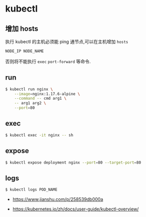 # kubectl

## 增加 hosts

执行 kubectl 的主机必须能 ping 通节点,可以在主机增加 `hosts`

```bash
NODE_IP NODE_NAME
```

否则将不能执行 `exec` `port-forward` 等命令.

## run

```bash
$ kubectl run nginx \
    --image=nginx:1.17.6-alpine \
    --command -- cmd arg1 \
    -- arg1 arg2 \
    --port=80
```

## exec

```bash
$ kubectl exec -it nginx -- sh
```

## expose

```bash
$ kubectl expose deployment nginx --port=80 --target-port=80
```

## logs

```bash
$ kubectl logs POD_NAME
```

* https://www.jianshu.com/p/258539db000a

* https://kubernetes.io/zh/docs/user-guide/kubectl-overview/
